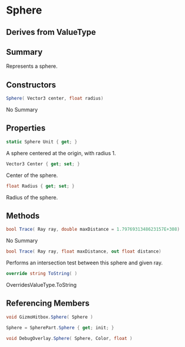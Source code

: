 # Sphere

## Derives from ValueType

## Summary

Represents a sphere.
## Constructors

```c#
Sphere( Vector3 center, float radius) 
```
No Summary
## Properties

```c#
static Sphere Unit { get; } 
```
A sphere centered at the origin, with radius 1.
```c#
Vector3 Center { get; set; } 
```
Center of the sphere.
```c#
float Radius { get; set; } 
```
Radius of the sphere.
## Methods

```c#
bool Trace( Ray ray, double maxDistance = 1.7976931348623157E+308) 
```
No Summary
```c#
bool Trace( Ray ray, float maxDistance, out float distance) 
```
Performs an intersection test between this sphere and given ray.
```c#
override string ToString( ) 
```
OverridesValueType.ToString
## Referencing Members

```c#
void GizmoHitbox.Sphere( Sphere ) 
```
```c#
Sphere = SpherePart.Sphere { get; init; } 
```
```c#
void DebugOverlay.Sphere( Sphere, Color, float ) 
```

